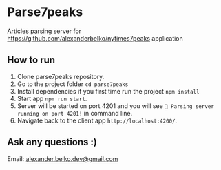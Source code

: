 # Parse7peaks

Articles parsing server for https://github.com/alexanderbelko/nytimes7peaks application

## How to run

1. Clone parse7peaks repository.
2. Go to the project folder `cd parse7peaks`
3. Install dependencies if you first time run the project `npm install`
4. Start app `npm run start`.
5. Server will be started on port 4201 and you will see `🚀 Parsing server running on port 4201!` in command line.
6. Navigate back to the client app `http://localhost:4200/`. 

## Ask any questions :)

Email: alexander.belko.dev@gmail.com
